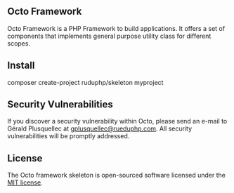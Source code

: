 ## Octo Framework

Octo Framework is a PHP Framework to build applications.
It offers a set of components that implements general purpose
utility class for different scopes.

## Install

composer create-project ruduphp/skeleton myproject

## Security Vulnerabilities

If you discover a security vulnerability within Octo, please send an e-mail to Gérald Plusquellec at gplusquellec@rueduphp.com. All security vulnerabilities will be promptly addressed.

## License

The Octo framework skeleton is open-sourced software licensed under the [MIT license](http://opensource.org/licenses/MIT).
